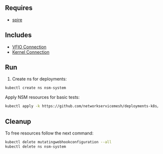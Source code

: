 ## Requires

- [spire](../spire)

## Includes

- [VFIO Connection](../use-cases/Vfio2Noop)
- [Kernel Connection](../use-cases/SriovKernel2Noop)

## Run

1. Create ns for deployments:
```bash
kubectl create ns nsm-system
```

Apply NSM resources for basic tests:
```bash
kubectl apply -k https://github.com/networkservicemesh/deployments-k8s/examples/sriov?ref=af015ee6b6a060a7054a44079d05f2ef0f49d4e3
```

## Cleanup

To free resources follow the next command:
```bash
kubectl delete mutatingwebhookconfiguration --all
kubectl delete ns nsm-system
```
